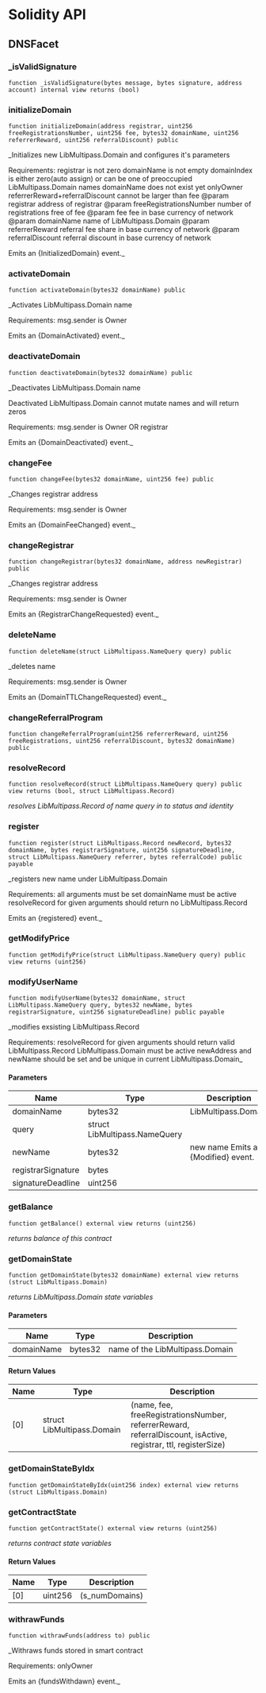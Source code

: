 # Solidity API

## DNSFacet

### _isValidSignature

```solidity
function _isValidSignature(bytes message, bytes signature, address account) internal view returns (bool)
```

### initializeDomain

```solidity
function initializeDomain(address registrar, uint256 freeRegistrationsNumber, uint256 fee, bytes32 domainName, uint256 referrerReward, uint256 referralDiscount) public
```

_Initializes new LibMultipass.Domain and configures it's parameters

Requirements:
 registrar is not zero
 domainName is not empty
 domainIndex is either zero(auto assign) or can be one of preoccupied LibMultipass.Domain names
 domainName does not exist yet
 onlyOwner
 referrerReward+referralDiscount cannot be larger than fee
 @param registrar address of registrar
 @param freeRegistrationsNumber number of registrations free of fee
 @param fee fee in base currency of network
 @param domainName name of LibMultipass.Domain
 @param referrerReward referral fee share in base currency of network
 @param referralDiscount referral discount in base currency of network

 Emits an {InitializedDomain} event._

### activateDomain

```solidity
function activateDomain(bytes32 domainName) public
```

_Activates LibMultipass.Domain name

Requirements:
 msg.sender is Owner

 Emits an {DomainActivated} event._

### deactivateDomain

```solidity
function deactivateDomain(bytes32 domainName) public
```

_Deactivates LibMultipass.Domain name

Deactivated LibMultipass.Domain cannot mutate names and will return zeros

Requirements:
 msg.sender is Owner OR registrar

 Emits an {DomainDeactivated} event._

### changeFee

```solidity
function changeFee(bytes32 domainName, uint256 fee) public
```

_Changes registrar address

Requirements:
 msg.sender is Owner

 Emits an {DomainFeeChanged} event._

### changeRegistrar

```solidity
function changeRegistrar(bytes32 domainName, address newRegistrar) public
```

_Changes registrar address

Requirements:
 msg.sender is Owner

 Emits an {RegistrarChangeRequested} event._

### deleteName

```solidity
function deleteName(struct LibMultipass.NameQuery query) public
```

_deletes name

Requirements:
 msg.sender is Owner

 Emits an {DomainTTLChangeRequested} event._

### changeReferralProgram

```solidity
function changeReferralProgram(uint256 referrerReward, uint256 freeRegistrations, uint256 referralDiscount, bytes32 domainName) public
```

### resolveRecord

```solidity
function resolveRecord(struct LibMultipass.NameQuery query) public view returns (bool, struct LibMultipass.Record)
```

_resolves LibMultipass.Record of name query in to status and identity_

### register

```solidity
function register(struct LibMultipass.Record newRecord, bytes32 domainName, bytes registrarSignature, uint256 signatureDeadline, struct LibMultipass.NameQuery referrer, bytes referralCode) public payable
```

_registers new name under LibMultipass.Domain

Requirements:
 all arguments must be set
 domainName must be active
resolveRecord for given arguments should return no LibMultipass.Record

 Emits an {registered} event._

### getModifyPrice

```solidity
function getModifyPrice(struct LibMultipass.NameQuery query) public view returns (uint256)
```

### modifyUserName

```solidity
function modifyUserName(bytes32 domainName, struct LibMultipass.NameQuery query, bytes32 newName, bytes registrarSignature, uint256 signatureDeadline) public payable
```

_modifies exsisting LibMultipass.Record

Requirements:
resolveRecord for given arguments should return valid LibMultipass.Record
LibMultipass.Domain must be active
newAddress and newName should be set and be unique in current LibMultipass.Domain_

#### Parameters

| Name | Type | Description |
| ---- | ---- | ----------- |
| domainName | bytes32 | LibMultipass.Domain |
| query | struct LibMultipass.NameQuery |  |
| newName | bytes32 | new name  Emits an {Modified} event. |
| registrarSignature | bytes |  |
| signatureDeadline | uint256 |  |

### getBalance

```solidity
function getBalance() external view returns (uint256)
```

_returns balance of this contract_

### getDomainState

```solidity
function getDomainState(bytes32 domainName) external view returns (struct LibMultipass.Domain)
```

_returns LibMultipass.Domain state variables_

#### Parameters

| Name | Type | Description |
| ---- | ---- | ----------- |
| domainName | bytes32 | name of the LibMultipass.Domain |

#### Return Values

| Name | Type | Description |
| ---- | ---- | ----------- |
| [0] | struct LibMultipass.Domain | (name,       fee,       freeRegistrationsNumber,        referrerReward,        referralDiscount,        isActive,        registrar,        ttl,         registerSize) |

### getDomainStateByIdx

```solidity
function getDomainStateByIdx(uint256 index) external view returns (struct LibMultipass.Domain)
```

### getContractState

```solidity
function getContractState() external view returns (uint256)
```

_returns contract state variables_

#### Return Values

| Name | Type | Description |
| ---- | ---- | ----------- |
| [0] | uint256 | (s_numDomains) |

### withrawFunds

```solidity
function withrawFunds(address to) public
```

_Withraws funds stored in smart contract

Requirements:
 onlyOwner

 Emits an {fundsWithdawn} event._

